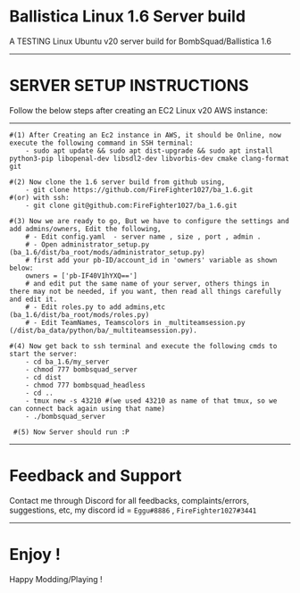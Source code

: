 # Ballistica Linux 1.6 Server build
A TESTING Linux Ubuntu v20 server build for BombSquad/Ballistica 1.6
***
# SERVER SETUP INSTRUCTIONS
Follow the below steps after creating an EC2 Linux v20 AWS instance:
***
    #(1) After Creating an Ec2 instance in AWS, it should be Online, now execute the following command in SSH terminal:
        - sudo apt update && sudo apt dist-upgrade && sudo apt install python3-pip libopenal-dev libsdl2-dev libvorbis-dev cmake clang-format git
 
    #(2) Now clone the 1.6 server build from github using, 
        - git clone https://github.com/FireFighter1027/ba_1.6.git
    #(or) with ssh:
        - git clone git@github.com:FireFighter1027/ba_1.6.git
 
    #(3) Now we are ready to go, But we have to configure the settings and add admins/owners, Edit the following, 
        # - Edit config.yaml  - server name , size , port , admin .
        # - Open administrator_setup.py (ba_1.6/dist/ba_root/mods/administrator_setup.py)
        # first add your pb-ID/account_id in 'owners' variable as shown below:
        owners = ['pb-IF40V1hYXQ==']
        # and edit put the same name of your server, others things in there may not be needed, if you want, then read all things carefully and edit it.
        # - Edit roles.py to add admins,etc (ba_1.6/dist/ba_root/mods/roles.py)
        # - Edit TeamNames, Teamscolors in _multiteamsession.py (/dist/ba_data/python/ba/_multiteamsession.py).
 
    #(4) Now get back to ssh terminal and execute the following cmds to start the server:
        - cd ba_1.6/my_server
        - chmod 777 bombsquad_server
        - cd dist
        - chmod 777 bombsquad_headless
        - cd ..
        - tmux new -s 43210 #(we used 43210 as name of that tmux, so we can connect back again using that name)
        - ./bombsquad_server
 
     #(5) Now Server should run :P
***
# Feedback and Support
Contact me through Discord for all feedbacks, complaints/errors, suggestions, etc,
my discord id = `Eggu#8886` , `FireFighter1027#3441`
***
# Enjoy !
Happy Modding/Playing !

